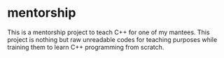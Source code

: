 # mentorship
This is a mentorship project to teach C++ for one of my mantees. This project is nothing but raw unreadable codes for teaching purposes while training them to learn C++ programming from scratch.


